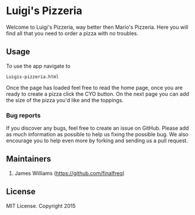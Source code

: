 # Luigi's Pizzeria

Welcome to Luigi's Pizzeria, way better then Mario's Pizzeria. Here you will find all that you need to order a pizza with no troubles.

## Usage

To use the app navigate to
```
Luigis-pizzeria.html
```

Once the page has loaded feel free to read the home page, once you are ready to create a pizza click the CYO button. On the next page you can add the size of the pizza you'd like and the toppings.

### Bug reports

If you discover any bugs, feel free to create an issue on GitHub. Please add as much information as
possible to help us fixing the possible bug. We also encourage you to help even more by forking and
sending us a pull request.


## Maintainers
1. James Williams (https://github.com/finalfreq)


## License
MIT License. Copyright 2015
